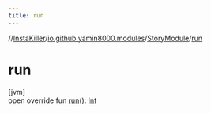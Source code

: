 ```yaml
---
title: run
---
```

//[InstaKiller](../../../index.html)/[io.github.yamin8000.modules](../index.html)/[StoryModule](index.html)/[run](run.html)



# run



[jvm]\
open override fun [run](run.html)(): [Int](https://kotlinlang.org/api/latest/jvm/stdlib/kotlin/-int/index.html)




